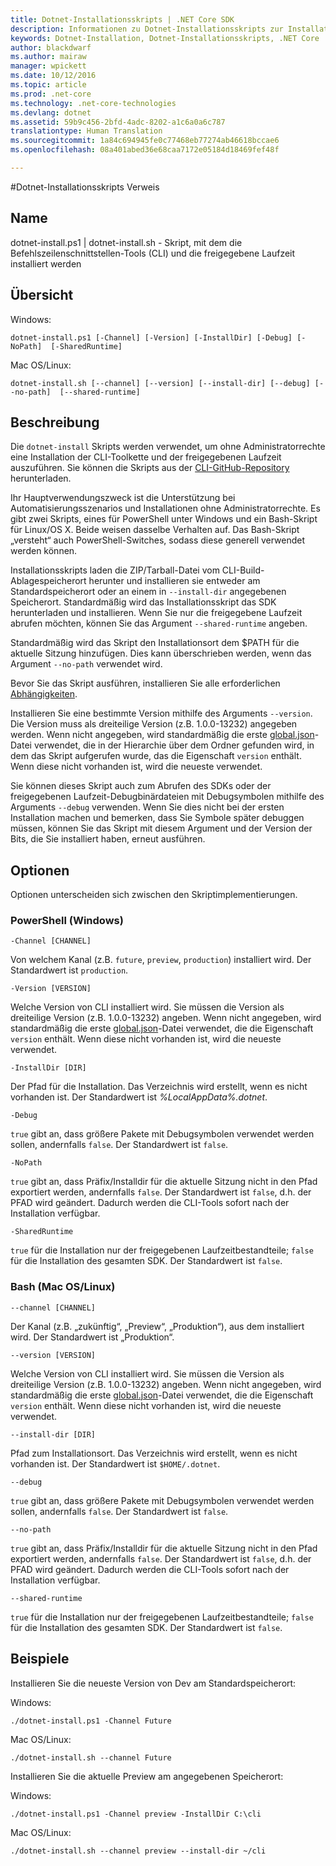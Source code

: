 ```yaml
---
title: Dotnet-Installationsskripts | .NET Core SDK
description: Informationen zu Dotnet-Installationsskripts zur Installation von .NET Core CLI-Tools und freigegebener Laufzeit.
keywords: Dotnet-Installation, Dotnet-Installationsskripts, .NET Core
author: blackdwarf
ms.author: mairaw
manager: wpickett
ms.date: 10/12/2016
ms.topic: article
ms.prod: .net-core
ms.technology: .net-core-technologies
ms.devlang: dotnet
ms.assetid: 59b9c456-2bfd-4adc-8202-a1c6a0a6c787
translationtype: Human Translation
ms.sourcegitcommit: 1a84c694945fe0c77468eb77274ab46618bccae6
ms.openlocfilehash: 08a401abed36e68caa7172e05184d18469fef48f

---
```


#<a name="dotnetinstall-scripts-reference"></a>Dotnet-Installationsskripts Verweis

## <a name="name"></a>Name
dotnet-install.ps1 | dotnet-install.sh - Skript, mit dem die Befehlszeilenschnittstellen-Tools (CLI) und die freigegebene Laufzeit installiert werden

## <a name="synopsis"></a>Übersicht
Windows:

`dotnet-install.ps1 [-Channel] [-Version]
    [-InstallDir] [-Debug] [-NoPath] 
    [-SharedRuntime]`

Mac OS/Linux:

`dotnet-install.sh [--channel] [--version]
    [--install-dir] [--debug] [--no-path] 
    [--shared-runtime]`

## <a name="description"></a>Beschreibung
Die `dotnet-install` Skripts werden verwendet, um ohne Administratorrechte eine Installation der CLI-Toolkette und der freigegebenen Laufzeit auszuführen. Sie können die Skripts aus der [CLI-GitHub-Repository](https://github.com/dotnet/cli/tree/rel/1.0.0-preview2/scripts/obtain) herunterladen. 

Ihr Hauptverwendungszweck ist die Unterstützung bei Automatisierungsszenarios und Installationen ohne Administratorrechte. Es gibt zwei Skripts, eines für PowerShell unter Windows und ein Bash-Skript für Linux/OS X. Beide weisen dasselbe Verhalten auf. Das Bash-Skript „versteht“ auch PowerShell-Switches, sodass diese generell verwendet werden können. 

Installationsskripts laden die ZIP/Tarball-Datei vom CLI-Build-Ablagespeicherort herunter und installieren sie entweder am Standardspeicherort oder an einem in `--install-dir` angegebenen Speicherort. Standardmäßig wird das Installationsskript das SDK herunterladen und installieren. Wenn Sie nur die freigegebene Laufzeit abrufen möchten, können Sie das Argument `--shared-runtime` angeben. 

Standardmäßig wird das Skript den Installationsort dem $PATH für die aktuelle Sitzung hinzufügen. Dies kann überschrieben werden, wenn das Argument `--no-path` verwendet wird. 

Bevor Sie das Skript ausführen, installieren Sie alle erforderlichen [Abhängigkeiten](https://github.com/dotnet/core/blob/master/Documentation/prereqs.md).

Installieren Sie eine bestimmte Version mithilfe des Arguments `--version`. Die Version muss als dreiteilige Version (z.B. 1.0.0-13232) angegeben werden. Wenn nicht angegeben, wird standardmäßig die erste [global.json](global-json.md)-Datei verwendet, die in der Hierarchie über dem Ordner gefunden wird, in dem das Skript aufgerufen wurde, das die Eigenschaft `version` enthält. Wenn diese nicht vorhanden ist, wird die neueste verwendet.

Sie können dieses Skript auch zum Abrufen des SDKs oder der freigegebenen Laufzeit-Debugbinärdateien mit Debugsymbolen mithilfe des Arguments `--debug` verwenden. Wenn Sie dies nicht bei der ersten Installation machen und bemerken, dass Sie Symbole später debuggen müssen, können Sie das Skript mit diesem Argument und der Version der Bits, die Sie installiert haben, erneut ausführen. 

## <a name="options"></a>Optionen
Optionen unterscheiden sich zwischen den Skriptimplementierungen. 

### <a name="powershell-windows"></a>PowerShell (Windows)
`-Channel [CHANNEL]`

Von welchem Kanal (z.B. `future`, `preview`, `production`) installiert wird. Der Standardwert ist `production`.

`-Version [VERSION]`

Welche Version von CLI installiert wird. Sie müssen die Version als dreiteilige Version (z.B. 1.0.0-13232) angeben. Wenn nicht angegeben, wird standardmäßig die erste [global.json](global-json.md)-Datei verwendet, die die Eigenschaft `version` enthält. Wenn diese nicht vorhanden ist, wird die neueste verwendet.     

`-InstallDir [DIR]`

Der Pfad für die Installation. Das Verzeichnis wird erstellt, wenn es nicht vorhanden ist. Der Standardwert ist *%LocalAppData%\.dotnet*.

`-Debug`

`true` gibt an, dass größere Pakete mit Debugsymbolen verwendet werden sollen, andernfalls `false`. Der Standardwert ist `false`.

`-NoPath`

`true` gibt an, dass Präfix/Installdir für die aktuelle Sitzung nicht in den Pfad exportiert werden, andernfalls `false`. Der Standardwert ist `false`, d.h. der PFAD wird geändert. Dadurch werden die CLI-Tools sofort nach der Installation verfügbar. 

`-SharedRuntime`

`true` für die Installation nur der freigegebenen Laufzeitbestandteile; `false` für die Installation des gesamten SDK. Der Standardwert ist `false`.

### <a name="bash-macoslinux"></a>Bash (Mac OS/Linux)
`--channel [CHANNEL]`

Der Kanal (z.B. „zukünftig“, „Preview“, „Produktion“), aus dem installiert wird. Der Standardwert ist „Produktion“.

`--version [VERSION]`

Welche Version von CLI installiert wird. Sie müssen die Version als dreiteilige Version (z.B. 1.0.0-13232) angeben. Wenn nicht angegeben, wird standardmäßig die erste [global.json](global-json.md)-Datei verwendet, die die Eigenschaft `version` enthält. Wenn diese nicht vorhanden ist, wird die neueste verwendet.     

`--install-dir [DIR]`

Pfad zum Installationsort. Das Verzeichnis wird erstellt, wenn es nicht vorhanden ist. Der Standardwert ist `$HOME/.dotnet`.

`--debug`

`true` gibt an, dass größere Pakete mit Debugsymbolen verwendet werden sollen, andernfalls `false`. Der Standardwert ist `false`.

`--no-path`

`true` gibt an, dass Präfix/Installdir für die aktuelle Sitzung nicht in den Pfad exportiert werden, andernfalls `false`. Der Standardwert ist `false`, d.h. der PFAD wird geändert. Dadurch werden die CLI-Tools sofort nach der Installation verfügbar.  

`--shared-runtime`

`true` für die Installation nur der freigegebenen Laufzeitbestandteile; `false` für die Installation des gesamten SDK. Der Standardwert ist `false`.

## <a name="examples"></a>Beispiele

Installieren Sie die neueste Version von Dev am Standardspeicherort:

Windows:

`./dotnet-install.ps1 -Channel Future`

Mac OS/Linux:

`./dotnet-install.sh --channel Future`

Installieren Sie die aktuelle Preview am angegebenen Speicherort:

Windows:

`./dotnet-install.ps1 -Channel preview -InstallDir C:\cli`

Mac OS/Linux:

`./dotnet-install.sh --channel preview --install-dir ~/cli`



<!--HONumber=Nov16_HO3-->


